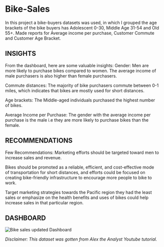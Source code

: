 # Bike-Sales
In this project a bike-buyers datasets was used, in which I grouped the age brackets of the bike buyers has Adolescent 0-30, Middle Age 31-54 and Old 55+. Made reports for Average income per purchase, Customer Commute and Customer Age Bracket.

## INSIGHTS
From the dashboard, here are some valuable insights:
Gender: Men are more likely to purchase bikes compared to women. The average income of male purchasers is also higher than female purchasers.

Commute distances: The majority of bike purchasers commute between 0-1 miles, which indicates that bikes are mostly used for short distances.

Age brackets: The Middle-aged individuals purchased the highest number of bikes.

Average Income per Purchase: The gender with the average income per purchase is the male i.e they are more likely to purchase bikes than the female.

## RECOMMENDATIONS
Few Recommendations:
Marketing efforts should be targeted toward men to increase sales and revenue.

Bikes should be promoted as a reliable, efficient, and cost-effective mode of transportation for short distances, and efforts could be focused on creating bike-friendly infrastructure to encourage more people to bike to work.

Target marketing strategies towards the Pacific region they had the least sales or emphasize on the health benefits and uses of bikes could help increase sales in that particular region.

## DASHBOARD
![Bike sales updated Dashboard](https://user-images.githubusercontent.com/119592062/234779241-1c231577-a3f4-4b8f-bb5d-10f020977fae.png)

_Disclaimer: This dataset was gotten from Alex the Analyst Youtube tutorial._
